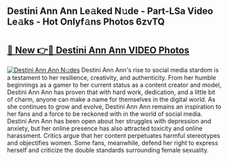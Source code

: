 ## Destini Ann Ann Le𝚊ked N𝚞de - Part-LSa Video Le𝚊ks - Hot Onlyf𝚊ns Photos 6zvTQ

# <h2><a href="http://ab43985.deff.icu/?id=Destini+Ann+Ann">🔗 New 👉🔴 Destini Ann Ann VIDEO Photos</a></h2>

[![Destini Ann Ann N𝚞des](https://i.imgur.com/rIISA9y.gif)](http://ab43985.deff.icu/?id=Destini+Ann+Ann)
Destini Ann Ann's rise to social media stardom is a testament to her resilience, creativity, and authenticity. From her humble beginnings as a gamer to her current status as a content creator and model, Destini Ann Ann has proven that with hard work, dedication, and a little bit of charm, anyone can make a name for themselves in the digital world. As she continues to grow and evolve, Destini Ann Ann remains an inspiration to her fans and a force to be reckoned with in the world of social media. Destini Ann Ann has been open about her struggles with depression and anxiety, but her online presence has also attracted toxicity and online harassment. Critics argue that her content perpetuates harmful stereotypes and objectifies women. Some fans, meanwhile, defend her right to express herself and criticize the double standards surrounding female sexuality.
